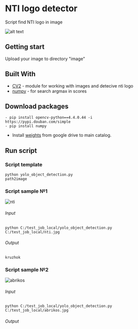 # NTI logo detector
Script find NTI logo in image

![alt text](https://sun9-49.userapi.com/C8H9px3ownzw2l4RsejGveeLn31xvnOlEgWZyw/BODYUUYme9o.jpg)
## Getting start
Upload your image to directory "image"
## Built With
- [CV2](https://opencv.org/) - module for working with images and detecive nti logo 
- [numpy](https://numpy.org/) - for search argmax in scores
## Download packages
```
- pip install opencv-python==4.4.0.44 -i https://pypi.douban.com/simple
- pip install numpy
```
- Install [weights](https://drive.google.com/file/d/1-9ZQNPWj2M77_1EQ3HlFuuczX_8kXj-7/view?usp=sharing) from google drive to main catalog.
## Run script
### Script template
```
python yolo_object_detection.py
path2image
```

### Script sample №1 
![nti](https://github.com/denchicez/test_job_local/blob/main/image/nti.jpg?raw=true)
###### Input
```
python C:/test_job_local/yolo_object_detection.py 
C:/test_job_local/nti.jpg
```
###### Output
```
kruzhok
```

### Script sample №2 

![abrikos](https://foodandmood.com.ua/i/70/83/24/708324/image_main/dbb370837d641548ac7701a36adb5029-quality_75Xresize_crop_1Xallow_enlarge_0Xw_740Xh_493.jpg)
###### Input
```
python C:/test_job_local/yolo_object_detection.py 
C:/test_job_local/abrikos.jpg
```
###### Output
```
 
```

